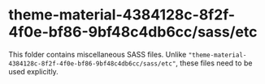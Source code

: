 # theme-material-4384128c-8f2f-4f0e-bf86-9bf48c4db6cc/sass/etc

This folder contains miscellaneous SASS files. Unlike `"theme-material-4384128c-8f2f-4f0e-bf86-9bf48c4db6cc/sass/etc"`, these files
need to be used explicitly.
